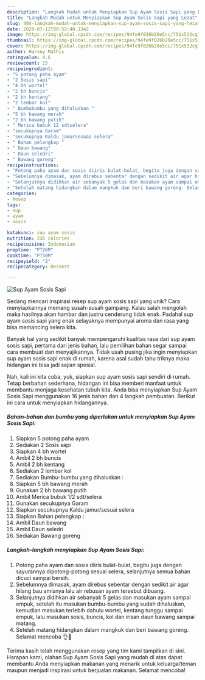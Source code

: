 ```yaml
---
description: "Langkah Mudah untuk Menyiapkan Sup Ayam Sosis Sapi yang Lezat"
title: "Langkah Mudah untuk Menyiapkan Sup Ayam Sosis Sapi yang Lezat"
slug: 404-langkah-mudah-untuk-menyiapkan-sup-ayam-sosis-sapi-yang-lezat
date: 2020-07-12T00:52:40.134Z
image: https://img-global.cpcdn.com/recipes/94fe9f026b20e5cc/751x532cq70/sup-ayam-sosis-sapi-foto-resep-utama.jpg
thumbnail: https://img-global.cpcdn.com/recipes/94fe9f026b20e5cc/751x532cq70/sup-ayam-sosis-sapi-foto-resep-utama.jpg
cover: https://img-global.cpcdn.com/recipes/94fe9f026b20e5cc/751x532cq70/sup-ayam-sosis-sapi-foto-resep-utama.jpg
author: Harvey Mathis
ratingvalue: 4.6
reviewcount: 15
recipeingredient:
- "5 potong paha ayam"
- "2 Sosis sapi"
- "4 bh wortel"
- "2 bh buncis"
- "2 bh kentang"
- "2 lembar kol"
- " Bumbubumbu yang dihaluskan "
- "5 bh bawang merah"
- "2 bh bawang putih"
- " Merica bubuk 12 sdtselera"
- "secukupnya Garam"
- "secukupnya Kaldu jamursesuai selera"
- " Bahan pelengkap "
- " Daun bawang"
- " Daun seledri"
- " Bawang goreng"
recipeinstructions:
- "Potong paha ayam dan sosis diiris bulat-bulat, begitu juga dengan sayurannya dipotong-potong sesuai selera, selanjutnya semua bahan dicuci sampai bersih."
- "Sebelumnya dimasak, ayam direbus sebentar dengan sedikit air agar hilang bau amisnya lalu air rebusan ayam tersebut dibuang."
- "Selanjutnya didihkan air sebanyak 5 gelas dan masukan ayam sampai empuk, setelah itu masukan bumbu-bumbu yang sudah dihaluskan, kemudian masukan terlebih dahulu wortel, kentang tunggu sampai empuk, lalu masukan sosis, buncis, kol dan irisan daun bawang sampai matang."
- "Setelah matang hidangkan dalam mangkuk dan beri bawang goreng. Selamat mencoba 👌🙏"
categories:
- Resep
tags:
- sup
- ayam
- sosis

katakunci: sup ayam sosis 
nutrition: 236 calories
recipecuisine: Indonesian
preptime: "PT26M"
cooktime: "PT50M"
recipeyield: "2"
recipecategory: Dessert

---
```



![Sup Ayam Sosis Sapi](https://img-global.cpcdn.com/recipes/94fe9f026b20e5cc/751x532cq70/sup-ayam-sosis-sapi-foto-resep-utama.jpg)

Sedang mencari inspirasi resep sup ayam sosis sapi yang unik? Cara menyiapkannya memang susah-susah gampang. Kalau salah mengolah maka hasilnya akan hambar dan justru cenderung tidak enak. Padahal sup ayam sosis sapi yang enak selayaknya mempunyai aroma dan rasa yang bisa memancing selera kita.



Banyak hal yang sedikit banyak mempengaruhi kualitas rasa dari sup ayam sosis sapi, pertama dari jenis bahan, lalu pemilihan bahan segar sampai cara membuat dan menyajikannya. Tidak usah pusing jika ingin menyiapkan sup ayam sosis sapi enak di rumah, karena asal sudah tahu triknya maka hidangan ini bisa jadi sajian spesial.


Nah, kali ini kita coba, yuk, siapkan sup ayam sosis sapi sendiri di rumah. Tetap berbahan sederhana, hidangan ini bisa memberi manfaat untuk membantu menjaga kesehatan tubuh kita. Anda bisa menyiapkan Sup Ayam Sosis Sapi menggunakan 16 jenis bahan dan 4 langkah pembuatan. Berikut ini cara untuk menyiapkan hidangannya.

<!--inarticleads1-->

##### Bahan-bahan dan bumbu yang diperlukan untuk menyiapkan Sup Ayam Sosis Sapi:

1. Siapkan 5 potong paha ayam
1. Sediakan 2 Sosis sapi
1. Siapkan 4 bh wortel
1. Ambil 2 bh buncis
1. Ambil 2 bh kentang
1. Sediakan 2 lembar kol
1. Sediakan  Bumbu-bumbu yang dihaluskan :
1. Siapkan 5 bh bawang merah
1. Gunakan 2 bh bawang putih
1. Ambil  Merica bubuk 1/2 sdt/selera
1. Gunakan secukupnya Garam
1. Siapkan secukupnya Kaldu jamur/sesuai selera
1. Siapkan  Bahan pelengkap :
1. Ambil  Daun bawang
1. Ambil  Daun seledri
1. Sediakan  Bawang goreng




<!--inarticleads2-->

##### Langkah-langkah menyiapkan Sup Ayam Sosis Sapi:

1. Potong paha ayam dan sosis diiris bulat-bulat, begitu juga dengan sayurannya dipotong-potong sesuai selera, selanjutnya semua bahan dicuci sampai bersih.
1. Sebelumnya dimasak, ayam direbus sebentar dengan sedikit air agar hilang bau amisnya lalu air rebusan ayam tersebut dibuang.
1. Selanjutnya didihkan air sebanyak 5 gelas dan masukan ayam sampai empuk, setelah itu masukan bumbu-bumbu yang sudah dihaluskan, kemudian masukan terlebih dahulu wortel, kentang tunggu sampai empuk, lalu masukan sosis, buncis, kol dan irisan daun bawang sampai matang.
1. Setelah matang hidangkan dalam mangkuk dan beri bawang goreng. Selamat mencoba 👌🙏




Terima kasih telah menggunakan resep yang tim kami tampilkan di sini. Harapan kami, olahan Sup Ayam Sosis Sapi yang mudah di atas dapat membantu Anda menyiapkan makanan yang menarik untuk keluarga/teman maupun menjadi inspirasi untuk berjualan makanan. Selamat mencoba!
